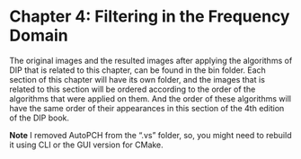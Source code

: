 # Chapter 4: Filtering in the Frequency Domain
The original images and the resulted images after applying the algorithms of DIP that is related to this chapter, can be found in the bin folder. Each section of this chapter will have its own folder, and the images that is related to this section will be ordered according to the order of the algorithms that were applied on them. And the order of these algorithms will have the same order of their appearances in this section of the 4th edition of the DIP book. 


**Note** I removed AutoPCH from the “.vs” folder, so, you might need to rebuild it using CLI or the GUI version for CMake.
